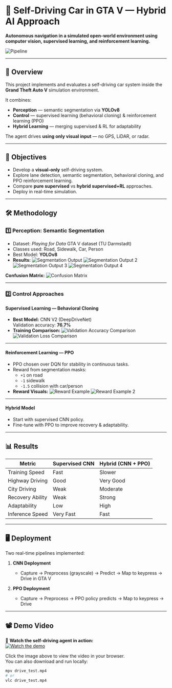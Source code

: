 # 🚗 Self-Driving Car in GTA V — Hybrid AI Approach

**Autonomous navigation in a simulated open-world environment using computer vision, supervised learning, and reinforcement learning.**

![Pipeline](outputs/images/pipeline.png)

---

## 📌 Overview
This project implements and evaluates a self-driving car system inside the **Grand Theft Auto V** simulation environment.

It combines:
- **Perception** — semantic segmentation via **YOLOv8**
- **Control** — supervised learning (behavioral cloning) & reinforcement learning (PPO)
- **Hybrid Learning** — merging supervised & RL for adaptability

The agent drives **using only visual input** — no GPS, LiDAR, or radar.

---

## 🎯 Objectives
- Develop a **visual-only** self-driving system.
- Explore lane detection, semantic segmentation, behavioral cloning, and PPO reinforcement learning.
- Compare **pure supervised** vs **hybrid supervised+RL** approaches.
- Deploy in real-time simulation.

---

## 🛠️ Methodology

### 1️⃣ Perception: Semantic Segmentation
- Dataset: *Playing for Data* GTA V dataset (TU Darmstadt)
- Classes used: Road, Sidewalk, Car, Person
- Best Model: **YOLOv8**
- **Results:**
![Segmentation Output](outputs/images/segmented_output.jpg)
![Segmentation Output 2](outputs/images/segmented_output1.jpg)
![Segmentation Output 3](outputs/images/segmented_output2.jpg)
![Segmentation Output 4](outputs/images/segmented_output3.jpg)

**Confusion Matrix:**
![Confusion Matrix](outputs/images/confusion_matrix_segmentation.png)

---

### 2️⃣ Control Approaches

#### **Supervised Learning — Behavioral Cloning**
- **Best Model:** CNN V2 (DeepDriveNet)  
  Validation accuracy: **76.7%**
- **Training Comparison:**
![Validation Accuracy Comparison](outputs/images/validation_accuracy_comparison.png)
![Validation Loss Comparison](outputs/images/validation_comparison.png)

---

#### **Reinforcement Learning — PPO**
- PPO chosen over DQN for stability in continuous tasks.
- Reward from segmentation masks:
  - `+1` on road
  - `-1` sidewalk
  - `-1.5` collision with car/person
- **Reward Visuals:**
![Reward Example](outputs/images/reword.png)
![Reward Example 2](outputs/images/reword2.png)

---

#### **Hybrid Model**
- Start with supervised CNN policy.
- Fine-tune with PPO to improve recovery & adaptability.

---

## 📊 Results

| Metric              | Supervised CNN | Hybrid (CNN + PPO) |
|--------------------|---------------|--------------------|
| Training Speed     | Fast          | Slower             |
| Highway Driving    | Good          | Very Good          |
| City Driving       | Weak          | Moderate           |
| Recovery Ability   | Weak          | Strong             |
| Adaptability       | Low           | High               |
| Inference Speed    | Very Fast     | Fast               |

---

## 🖥️ Deployment

Two real-time pipelines implemented:

1. **CNN Deployment**
   - Capture → Preprocess (grayscale) → Predict → Map to keypress → Drive in GTA V

2. **PPO Deployment**
   - Capture → Preprocess → PPO policy predicts → Map to keypress → Drive

---

## 📽️ Demo Video

🎥 **Watch the self-driving agent in action:**  
[![Watch the demo](outputs/images/segmented_output.jpg)](drive_test.mp4)

Click the image above to view the video in your browser.  
You can also download and run locally:
```bash
mpv drive_test.mp4
# or
vlc drive_test.mp4
